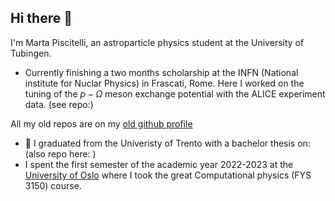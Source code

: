 ## Hi there 👋
I'm Marta Piscitelli, an astroparticle physics student at the University of Tubingen.
* Currently finishing a two months scholarship at the INFN (National institute for Nuclar Physics) in Frascati, Rome. Here I worked on the tuning of the $p-\Omega$ meson exchange potential with the ALICE experiment data. (see repo:)

All my old repos are on my [old github profile](https://github.com/martapisci)
* 🔭 I graduated from the Univeristy of Trento with a bachelor thesis on: (also repo here: )
* I spent the first semester of the academic year 2022-2023 at the [University of Oslo](https://www.uio.no/english/) where I took the great Computational physics (FYS 3150) course.


<!--
**piscimarta/piscimarta** is a ✨ _special_ ✨ repository because its `README.md` (this file) appears on your GitHub profile.

Here are some ideas to get you started:

- 🔭 I’m currently working on ...
- 🌱 I’m currently learning ...
- 👯 I’m looking to collaborate on ...
- 🤔 I’m looking for help with ...
- 💬 Ask me about ...
- 📫 How to reach me: ...
- 😄 Pronouns: ...
- ⚡ Fun fact: ...
-->
